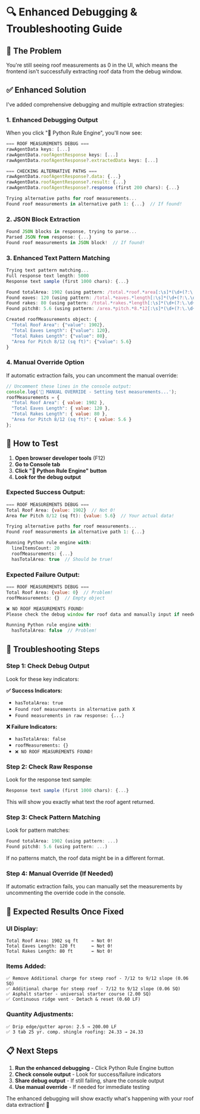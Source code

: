 # 🔍 Enhanced Debugging & Troubleshooting Guide

## 🎯 **The Problem**

You're still seeing roof measurements as 0 in the UI, which means the frontend isn't successfully extracting roof data from the debug window.

## ✅ **Enhanced Solution**

I've added comprehensive debugging and multiple extraction strategies:

### **1. Enhanced Debugging Output**

When you click "🐍 Python Rule Engine", you'll now see:

```javascript
=== ROOF MEASUREMENTS DEBUG ===
rawAgentData keys: [...]
rawAgentData.roofAgentResponse keys: [...]
rawAgentData.roofAgentResponse?.extractedData keys: [...]

=== CHECKING ALTERNATIVE PATHS ===
rawAgentData.roofAgentResponse?.data: {...}
rawAgentData.roofAgentResponse?.result: {...}
rawAgentData.roofAgentResponse?.response (first 200 chars): {...}

Trying alternative paths for roof measurements...
Found roof measurements in alternative path 1: {...}  // If found!
```

### **2. JSON Block Extraction**

```javascript
Found JSON blocks in response, trying to parse...
Parsed JSON from response: {...}
Found roof measurements in JSON block!  // If found!
```

### **3. Enhanced Text Pattern Matching**

```javascript
Trying text pattern matching...
Full response text length: 5000
Response text sample (first 1000 chars): {...}

Found totalArea: 1902 (using pattern: /total.*roof.*area[:\s]*(\d+(?:\.\d+)?)/i)
Found eaves: 120 (using pattern: /total.*eaves.*length[:\s]*(\d+(?:\.\d+)?)/i)
Found rakes: 80 (using pattern: /total.*rakes.*length[:\s]*(\d+(?:\.\d+)?)/i)
Found pitch8: 5.6 (using pattern: /area.*pitch.*8.*12[:\s]*(\d+(?:\.\d+)?)/i)

Created roofMeasurements object: {
  "Total Roof Area": {"value": 1902},
  "Total Eaves Length": {"value": 120},
  "Total Rakes Length": {"value": 80},
  "Area for Pitch 8/12 (sq ft)": {"value": 5.6}
}
```

### **4. Manual Override Option**

If automatic extraction fails, you can uncomment the manual override:

```javascript
// Uncomment these lines in the console output:
console.log('🔧 MANUAL OVERRIDE - Setting test measurements...');
roofMeasurements = {
  "Total Roof Area": { value: 1902 },
  "Total Eaves Length": { value: 120 },
  "Total Rakes Length": { value: 80 },
  "Area for Pitch 8/12 (sq ft)": { value: 5.6 }
};
```

## 🧪 **How to Test**

1. **Open browser developer tools** (F12)
2. **Go to Console tab**
3. **Click "🐍 Python Rule Engine" button**
4. **Look for the debug output**

### **Expected Success Output:**
```javascript
=== ROOF MEASUREMENTS DEBUG ===
Total Roof Area: {value: 1902}  // Not 0!
Area for Pitch 8/12 (sq ft): {value: 5.6}  // Your actual data!

Trying alternative paths for roof measurements...
Found roof measurements in alternative path 1: {...}

Running Python rule engine with:
  lineItemsCount: 20
  roofMeasurements: {...}
  hasTotalArea: true  // Should be true!
```

### **Expected Failure Output:**
```javascript
=== ROOF MEASUREMENTS DEBUG ===
Total Roof Area: {value: 0}  // Problem!
roofMeasurements: {}  // Empty object

❌ NO ROOF MEASUREMENTS FOUND!
Please check the debug window for roof data and manually input if needed.

Running Python rule engine with:
  hasTotalArea: false  // Problem!
```

## 🔧 **Troubleshooting Steps**

### **Step 1: Check Debug Output**

Look for these key indicators:

**✅ Success Indicators:**
- `hasTotalArea: true`
- `Found roof measurements in alternative path X`
- `Found measurements in raw response: {...}`

**❌ Failure Indicators:**
- `hasTotalArea: false`
- `roofMeasurements: {}`
- `❌ NO ROOF MEASUREMENTS FOUND!`

### **Step 2: Check Raw Response**

Look for the response text sample:
```javascript
Response text sample (first 1000 chars): {...}
```

This will show you exactly what text the roof agent returned.

### **Step 3: Check Pattern Matching**

Look for pattern matches:
```javascript
Found totalArea: 1902 (using pattern: ...)
Found pitch8: 5.6 (using pattern: ...)
```

If no patterns match, the roof data might be in a different format.

### **Step 4: Manual Override (If Needed)**

If automatic extraction fails, you can manually set the measurements by uncommenting the override code in the console.

## 🎯 **Expected Results Once Fixed**

### **UI Display:**
```
Total Roof Area: 1902 sq ft     ← Not 0!
Total Eaves Length: 120 ft      ← Not 0!
Total Rakes Length: 80 ft       ← Not 0!
```

### **Items Added:**
```
✅ Remove Additional charge for steep roof - 7/12 to 9/12 slope (0.06 SQ)
✅ Additional charge for steep roof - 7/12 to 9/12 slope (0.06 SQ)
✅ Asphalt starter - universal starter course (2.00 SQ)
✅ Continuous ridge vent - Detach & reset (0.60 LF)
```

### **Quantity Adjustments:**
```
✅ Drip edge/gutter apron: 2.5 → 200.00 LF
✅ 3 tab 25 yr. comp. shingle roofing: 24.33 → 24.33
```

## 📋 **Next Steps**

1. **Run the enhanced debugging** - Click Python Rule Engine button
2. **Check console output** - Look for success/failure indicators
3. **Share debug output** - If still failing, share the console output
4. **Use manual override** - If needed for immediate testing

The enhanced debugging will show exactly what's happening with your roof data extraction! 🎯
